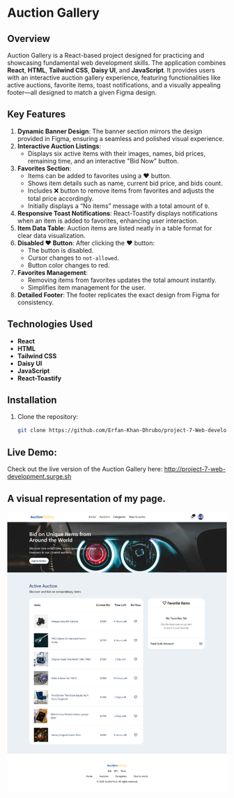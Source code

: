 # Auction Gallery

## Overview

Auction Gallery is a React-based project designed for practicing and showcasing fundamental web development skills. The application combines **React**, **HTML**, **Tailwind CSS**, **Daisy UI**, and **JavaScript**. It provides users with an interactive auction gallery experience, featuring functionalities like active auctions, favorite items, toast notifications, and a visually appealing footer—all designed to match a given Figma design.

## Key Features

1. **Dynamic Banner Design**: The banner section mirrors the design provided in Figma, ensuring a seamless and polished visual experience.
2. **Interactive Auction Listings**:
   - Displays six active items with their images, names, bid prices, remaining time, and an interactive "Bid Now" button.
3. **Favorites Section**:
   - Items can be added to favorites using a ❤️ button.
   - Shows item details such as name, current bid price, and bids count.
   - Includes ❌ button to remove items from favorites and adjusts the total price accordingly.
   - Initially displays a “No items” message with a total amount of `0`.
4. **Responsive Toast Notifications**: React-Toastify displays notifications when an item is added to favorites, enhancing user interaction.
5. **Item Data Table**: Auction items are listed neatly in a table format for clear data visualization.
6. **Disabled ❤️ Button**: After clicking the ❤️ button:
   - The button is disabled.
   - Cursor changes to `not-allowed`.
   - Button color changes to red.
7. **Favorites Management**:
   - Removing items from favorites updates the total amount instantly.
   - Simplifies item management for the user.
8. **Detailed Footer**: The footer replicates the exact design from Figma for consistency.

## Technologies Used

- **React**
- **HTML**
- **Tailwind CSS**
- **Daisy UI**
- **JavaScript**
- **React-Toastify**

## Installation

1. Clone the repository:
   ```bash
   git clone https://github.com/Erfan-Khan-Dhrubo/project-7-Web-development.git
   ```

## Live Demo:

Check out the live version of the Auction Gallery here: <a href="http://project-7-web-development.surge.sh" target="_blank">http://project-7-web-development.surge.sh</a>

## A visual representation of my page.

<img src="./webPic/ss01.png">
